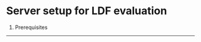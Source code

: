 Server setup for LDF evaluation
===============================

1) Prerequisites
----------------


